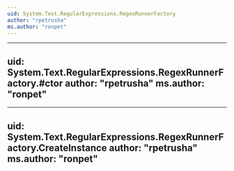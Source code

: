 ```yaml
---
uid: System.Text.RegularExpressions.RegexRunnerFactory
author: "rpetrusha"
ms.author: "ronpet"
---
```


---
uid: System.Text.RegularExpressions.RegexRunnerFactory.#ctor
author: "rpetrusha"
ms.author: "ronpet"
---

---
uid: System.Text.RegularExpressions.RegexRunnerFactory.CreateInstance
author: "rpetrusha"
ms.author: "ronpet"
---
